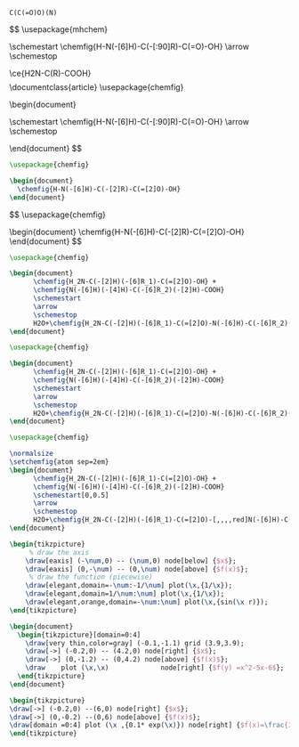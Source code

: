 ```smiles
C(C(=O)O)(N)
```
$$
\usepackage{mhchem}

\schemestart
  \chemfig{H-N(-[6]H)-C(-[:90]R)-C(=O)-OH}
  \arrow
\schemestop

$$
$$
\ce{H2N-C(R)-COOH}
$$
$$
\documentclass{article}
\usepackage{chemfig}

\begin{document}

\schemestart
  \chemfig{H-N(-[6]H)-C(-[:90]R)-C(=O)-OH}
  \arrow
  \schemestop

\end{document}
$$

```tikz
\usepackage{chemfig}

\begin{document}
  \chemfig{H-N(-[6]H)-C(-[2]R)-C(=[2]O)-OH}
\end{document}
```

$$
\usepackage{chemfig}

\begin{document}
  \chemfig{H-N(-[6]H)-C(-[2]R)-C(=[2]O)-OH}
\end{document}
$$

```LaTeX
\usepackage{chemfig}

\begin{document}
	  \chemfig{H_2N-C(-[2]H)(-[6]R_1)-C(=[2]O)-OH} +
	  \chemfig{N(-[6]H)(-[4]H)-C(-[6]R_2)(-[2]H)-COOH}
	  \schemestart
	  \arrow
	  \schemestop
	  H2O+\chemfig{H_2N-C(-[2]H)(-[6]R_1)-C(=[2]O)-N(-[6]H)-C(-[6]R_2)(-[2]H)-COOH}
\end{document}
```

```tikz
\usepackage{chemfig}

\begin{document}
	  \chemfig{H_2N-C(-[2]H)(-[6]R_1)-C(=[2]O)-OH} +
	  \chemfig{N(-[6]H)(-[4]H)-C(-[6]R_2)(-[2]H)-COOH}
	  \schemestart
	  \arrow
	  \schemestop
	  H2O+\chemfig{H_2N-C(-[2]H)(-[6]R_1)-C(=[2]O)-N(-[6]H)-C(-[6]R_2)(-[2]H)-COOH}
\end{document}
```

```tikz
\usepackage{chemfig}

\normalsize
\setchemfig{atom sep=2em}
\begin{document}
	  \chemfig{H_2N-C(-[2]H)(-[6]R_1)-C(=[2]O)-OH} +
	  \chemfig{N(-[6]H)(-[4]H)-C(-[6]R_2)(-[2]H)-COOH}
	  \schemestart[0,0.5]
	  \arrow
	  \schemestop
	  H2O+\chemfig{H_2N-C(-[2]H)(-[6]R_1)-C(=[2]O)-[,,,,red]N(-[6]H)-C(-[6]R_2)(-[2]H)-COOH}
\end{document}
```

```tikz
\begin{tikzpicture}
     % draw the axis
    \draw[eaxis] (-\num,0) -- (\num,0) node[below] {$x$};
    \draw[eaxis] (0,-\num) -- (0,\num) node[above] {$f(x)$};
     % draw the function (piecewise)
    \draw[elegant,domain=-\num:-1/\num] plot(\x,{1/\x});
    \draw[elegant,domain=1/\num:\num] plot(\x,{1/\x});
    \draw[elegant,orange,domain=-\num:\num] plot(\x,{sin(\x r)});
\end{tikzpicture}
```

```tikz
\begin{document}
  \begin{tikzpicture}[domain=0:4]
    \draw[very thin,color=gray] (-0.1,-1.1) grid (3.9,3.9);
    \draw[->] (-0.2,0) -- (4.2,0) node[right] {$x$};
    \draw[->] (0,-1.2) -- (0,4.2) node[above] {$f(x)$};
    \draw    plot (\x,\x)             node[right] {$f(y) =x^2-5x-6$};
  \end{tikzpicture}
\end{document}
```

```tikz
\begin{tikzpicture} 
\draw[->] (-0.2,0) --(6,0) node[right] {$x$}; 
\draw[->] (0,-0.2) --(0,6) node[above] {$f(x)$}; 
\draw[domain =0:4] plot (\x ,{0.1* exp(\x)}) node[right] {$f(x)=\frac{1}{10}e^x$}; 
\end{tikzpicture}
```
